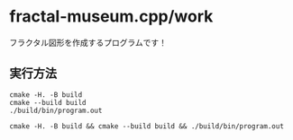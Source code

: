 # fractal-museum.cpp/work

フラクタル図形を作成するプログラムです！  

## 実行方法

```shell
cmake -H. -B build
cmake --build build
./build/bin/program.out
```

```shell
cmake -H. -B build && cmake --build build && ./build/bin/program.out
```
